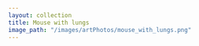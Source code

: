 ```yaml
---
layout: collection
title: Mouse with lungs
image_path: "/images/artPhotos/mouse_with_lungs.png"
---
```

